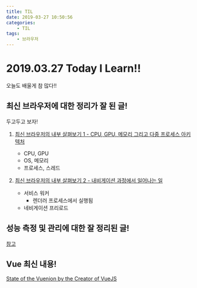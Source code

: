 ```yaml
---
title: TIL
date: 2019-03-27 10:50:56
categories:
    - TIL
tags:
    - 브라우저
---
```


# 2019.03.27 Today I Learn!!

오늘도 배울게 참 많다!!

## 최신 브라우저에 대한 정리가 잘 된 글!

두고두고 보자!

1. [최신 브라우저의 내부 살펴보기 1 - CPU, GPU, 메모리 그리고 다중 프로세스 아키텍처](https://d2.naver.com/helloworld/2922312)
    - CPU, GPU
    - OS, 메모리
    - 프로세스, 스레드
2. [최신 브라우저의 내부 살펴보기 2 - 내비게이션 과정에서 일어나는 일](https://d2.naver.com/helloworld/9274593)

    - 서비스 워커
        - 렌더러 프로세스에서 실행됨
    - 네비게이션 프리로드

## 성능 측정 및 관리에 대한 잘 정리된 글!

[참고](https://sunone22.tistory.com/6?category=695309)

## Vue 최신 내용!

[State of the Vuenion by the Creator of VueJS](https://youtu.be/XHsb_vJoaPk)
